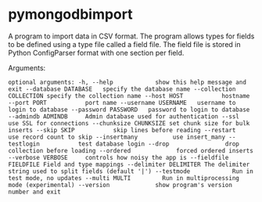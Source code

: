 # pymongodbimport

A program to import data in CSV format. The program allows types for fields to be defined using a type file called a field file. The field file is stored in Python ConfigParser format with one section per field. 

Arguments:

`
optional arguments:
  -h, --help            show this help message and exit
  --database DATABASE   specify the database name
  --collection COLLECTION
                        specify the collection name
  --host HOST           hostname
  --port PORT           port name
  --username USERNAME   username to login to database
  --password PASSWORD   password to login to database
  --admindb ADMINDB     Admin database used for authentication
  --ssl                 use SSL for connections
  --chunksize CHUNKSIZE
                        set chunk size for bulk inserts
  --skip SKIP           skip lines before reading
  --restart             use record count to skip
  --insertmany          use insert_many
  --testlogin           test database login
  --drop                drop collection before loading
  --ordered             forced ordered inserts
  --verbose VERBOSE     controls how noisy the app is
  --fieldfile FIELDFILE
                        Field and type mappings
  --delimiter DELIMITER
                        The delimiter string used to split fields (default
                        '|')
  --testmode            Run in test mode, no updates
  --multi MULTI         Run in multiprocessing mode (experimental)
  --version             show program's version number and exit
  `